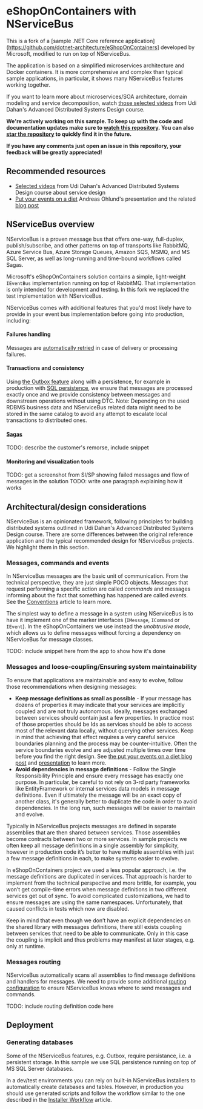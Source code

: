  # eShopOnContainers with NServiceBus

This is a fork of a [sample .NET Core reference application](https://github.com/dotnet-architecture/eShopOnContainers] developed by Microsoft, modified to run on top of NServiceBus. 

The application is based on a simplified microservices architecture and Docker containers. It is more comprehensive and complex than typical sample applications, in particular, it shows many NServiceBus features working together.

If you want to learn more about microservices/SOA architecture, domain modeling and service decomposition, watch [those selected videos](http://go.particular.net/ADSD-eShopOnContainers) from Udi Dahan's Advanced Distributed Systems Design course. 

**We're actively working on this sample. To keep up with the code and documentation updates make sure to [watch this repository](https://help.github.com/articles/watching-repositories/). You can also [star the repository](https://help.github.com/articles/about-stars/) to quickly find it in the future.**

**If you have any comments just open an issue in this repository, your feedback will be greatly appreciated!**


## Recommended resources

- [Selected videos](http://go.particular.net/ADSD-eShopOnContainers) from Udi Dahan's Advanced Distributed Systems Design course about service design
- [Put your events on a diet](https://skillsmatter.com/skillscasts/2990-events-diet) Andreas Ohlund's presentation and the related [blog post](https://particular.net/blog/putting-your-events-on-a-diet)


## NServiceBus overview

NServiceBus is a proven message bus that offers one-way, full-duplex, publish/subscribe, and other patterns on top of transports like RabbitMQ, Azure Service Bus, Azure Storage Queues, Amazon SQS, MSMQ, and MS SQL Server, as well as long-running and time-bound workflows called Sagas.

Microsoft's eShopOnContainers solution contains a simple, light-weight `IEventBus` implementation running on top of RabbitMQ. That implementation is only intended for development and testing. In this fork we replaced the test implementation with NServiceBus. 

NServiceBus comes with additional features that you'd most likely have to provide in your event bus implementation before going into production, including:

#### Failures handling

Messages are [automatically retried](https://docs.particular.net/nservicebus/recoverability/) in case of delivery or processing failures.

#### Transactions and consistency

Using [the Outbox feature](https://docs.particular.net/nservicebus/outbox/) along with a persistence, for example in production with [SQL persistence](https://docs.particular.net/persistence/sql/), we ensure that messages are processed exactly once and we provide consistency between messages and downstream operations without using DTC. Note: Depending on the used RDBMS business data and NServiceBus related data might need to be stored in the same catalog to avoid any attempt to escalate local transactions to distributed ones.

#### [Sagas](https://docs.particular.net/nservicebus/sagas/) 

TODO: describe the customer's remorse, include snippet 

#### Monitoring and visualization tools

TODO: get a screenshot from SI/SP showing failed messages and flow of messages in the solution
TODO: write one paragraph explaining how it works


## Architectural/design considerations

NServiceBus is an opinionated framework, following principles for building distributed systems outlined in Udi Dahan's Advanced Distributed Systems Design course. There are some differences between the original reference application and the typical recommended design for NServiceBus projects. We highlight them in this section.


### Messages, commands and events

In NServiceBus messages are the basic unit of communication. From the technical perspective, they are just simple POCO objects. Messages that request performing a specific action are called _commands_ and messages informing about the fact that something has happened are called _events_. See the [Conventions](https://docs.particular.net/nservicebus/messaging/conventions) article to learn more.

The simplest way to define a message in a system using NServiceBus is to have it implement one of the marker interfaces (`IMessage`, `ICommand` or `IEvent`). In the eShopOnContainers we use instead the _unobtrusive mode_, which allows us to define messages without forcing a dependency on NServiceBus for message classes.

TODO: include snippet here from the app to show how it's done


### Messages and loose-coupling/Ensuring system maintainability

To ensure that applications are maintainable and easy to evolve, follow those recommendations when designing messages:

- **Keep message definitions as small as possible** - If your message has dozens of properties it may indicate that your services are implicitly coupled and are not truly autonomous. Ideally, messages exchanged between services should contain just a few properties. In practice most of those properties should be Ids as services should be able to access most of the relevant data locally, without querying other services. Keep in mind that achieving that effect requires a very careful service boundaries planning and the process may be counter-intuitive. Often the service boundaries evolve and are adjusted multiple times over time before you find the right design. See [the put your events on a diet blog post](https://particular.net/blog/putting-your-events-on-a-diet) and [presentation](https://skillsmatter.com/skillscasts/2990-events-diet) to learn more.
- **Avoid dependencies in message definitions** - Follow the Single Responsibility Principle and ensure every message has exactly one purpose. In particular, be careful to not rely on 3-rd party frameworks like EntityFramework or internal services data models in message definitions. Even if ultimately the message will be an exact copy of another class, it's generally better to duplicate the code in order to avoid dependencies. In the long run, such messages will be easier to maintain and evolve.

Typically in NServiceBus projects messages are defined in separate assemblies that are then shared between services. Those assemblies become contracts between two or more services. In sample projects we often keep all message definitions in a single assembly for simplicity, however in production code it’s better to have multiple assemblies with just a few message definitions in each, to make systems easier to evolve.

In eShopOnContainers project we used a less popular approach, i.e. the message definitions are duplicated in services. That approach is harder to implement from the technical perspective and more brittle, for example, you won’t get compile-time errors when message definitions in two different services get out of sync. To avoid complicated customizations, we had to ensure messages are using the same namespaces. Unfortunately, that caused conflicts in tests which now are disabled. 

Keep in mind that even though we don’t have an explicit dependencies on the shared library with messages definitions, there still exists coupling between services that need to be able to communicate. Only in this case the coupling is implicit and thus problems may manifest at later stages, e.g. only at runtime. 


### Messages routing

NServiceBus automatically scans all assemblies to find message definitions and handlers for messages. We need to provide some additional [routing configuration](https://docs.particular.net/nservicebus/messaging/routing) to ensure NServiceBus knows where to send messages and commands.

TODO: include routing definition code here


## Deployment

### Generating databases

Some of the NServiceBus features, e.g. Outbox, require persistance, i.e. a persistent storage. In this sample we use SQL persistence running on top of MS SQL Server databases.

In a dev/test environments you can rely on built-in NServiceBus installers to automatically create databases and tables. However, in production you should use generated scripts and follow the workflow similar to the one described in the [Installer Workflow](https://docs.particular.net/persistence/sql/installer-workflow) article.